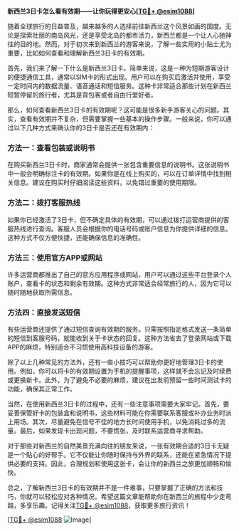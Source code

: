 **新西兰3日卡怎么看有效期——让你玩得更安心[[TG💪+ @esim1088](https://t.me/s/esim1088)]**

随着全球旅行的日益普及，越来越多的人选择前往新西兰这个风景如画的国度。无论是探索壮丽的南岛风光，还是享受北岛的都市活力，新西兰都是一个让人心驰神往的目的地。然而，对于初次来到新西兰的游客来说，了解一些实用的小贴士尤为重要，比如如何查看和理解新西兰3日卡的有效期。

首先，我们来了解一下什么是新西兰3日卡。简单来说，这是一种为短期游客设计的便捷通信工具，通常以SIM卡的形式出现。用户可以在购买后激活并使用，享受一定时间内的数据流量、语音通话和短信服务。这种卡非常适合那些计划在新西兰短暂停留的旅行者，尤其是背包客或者自由行爱好者。

那么，如何查看新西兰3日卡的有效期呢？这可能是很多新手游客关心的问题。其实，查看有效期并不复杂，但需要掌握一些基本的操作步骤。一般来说，你可以通过以下几种方式来确认你的3日卡是否还在有效期内：

### 方法一：查看包装或说明书

在购买新西兰3日卡时，商家通常会提供一张包含重要信息的说明书。这张说明书中一般会明确标注卡的有效期。如果你是在线上购买的，可以在订单详情中找到相关信息。建议在购买时仔细阅读这些资料，以免错过重要的使用期限。

### 方法二：拨打客服热线

如果你已经激活了3日卡，但不确定具体的有效期，可以通过拨打运营商提供的客服热线进行查询。客服人员会根据你的电话号码或账户信息为你提供详细的信息。这种方式不仅方便快捷，还能确保信息的准确性。

### 方法三：使用官方APP或网站

许多运营商都推出了自己的官方应用程序或网站，用户可以通过这些平台登录个人账户，查看卡的状态和剩余有效期。这种方式非常适合经常旅行的人，因为它可以随时随地获取所需信息。

### 方法四：直接发送短信

有些运营商还提供了通过短信查询有效期的服务。只需按照指定格式发送一条简单的短信到客服号码，就能收到关于卡状态的回复。这种方法省去了登录网站或下载APP的麻烦，特别适合不习惯使用高科技设备的游客。

除了以上几种常见的方法外，还有一些小技巧可以帮助你更好地管理3日卡的使用。例如，你可以将卡的有效期设置为手机的提醒事项，这样就不会忘记及时续费或更换新卡。此外，为了避免不必要的麻烦，建议在出发前预留一些时间测试卡的功能，确保其正常工作。

当然，在使用新西兰3日卡的过程中，还有一些注意事项需要大家牢记。首先，要妥善保管好卡的包装盒和说明书，这些材料可能在你需要联系客服或补办业务时派上用场。其次，尽量避免在信号不佳的地方长时间使用手机，以免消耗过多的流量。最后，如果发现卡出现问题，不要慌张，及时联系运营商寻求帮助。

对于那些对新西兰的自然美景充满向往的朋友来说，一张有效期合适的3日卡无疑是一个贴心的好帮手。它不仅能让你随时保持与外界的联系，还能在紧急情况下提供必要的支持。因此，合理规划和使用这张卡，会让你的新西兰之旅更加顺畅和愉快。

总之，了解新西兰3日卡的有效期并不是一件难事，只要掌握了正确的方法和技巧，你就可以轻松应对各种情况。希望这篇文章能帮助你在新西兰的旅程中少走弯路，多享乐趣。记得关注[TG💪+ @esim1088](https://t.me/s/esim1088)，获取更多旅行资讯！

[[TG💪+ @esim1088](https://t.me/s/esim1088) ![Image](https://i.postimg.cc/4NQfJmqS/Snipaste-2025-05-13-00-14-12.png)]